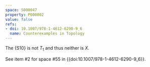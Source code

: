 ```yaml
---
space: S000047
property: P000002
value: false
refs:
- doi: 10.1007/978-1-4612-6290-9_6
  name: Counterexamples in Topology
---
```


The {S10} is not $T_1$ and thus neither is $X$.

See item #2 for space #55 in {{doi:10.1007/978-1-4612-6290-9_6}}.
